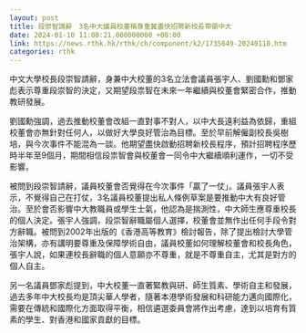 ```yaml
---
layout: post
title: 段崇智請辭　3名中大議員校董稱尊重冀盡快招聘新校長帶領中大
date: 2024-01-10 11:08:21.000000000 +08:00
link: https://news.rthk.hk/rthk/ch/component/k2/1735649-20240110.htm
categories: rthk
---
```


中文大學校長段崇智請辭，身兼中大校董的3名立法會議員張宇人、劉國勳和鄧家彪表示尊重段崇智的決定，又期望段祟智在未來一年繼續與校董會緊密合作，推動教研發展。

劉國勳強調，過去推動校董會改組一直對事不對人，以中大長遠利益為依歸，重組校董會亦無針對任何人，以做好大學良好管治為目標。至於早前解僱副校長吳樹培，與今次事件不能混為一談。他期望盡快啟動招聘新校長程序，預計招聘程序歷時半年至9個月，期間相信段祟智會與校董會一同令中大繼續順利運作，一切不受影響。

被問到段崇智請辭，議員校董會否覺得在今次事件「贏了一仗」。議員張宇人表示，不覺得自己在打仗，3名議員校董提出私人條例草案是要推動中大有良好管治。至於會否影響中大教職員或學生士氣，他認為是揣測性，中大師生應尊重校長的個人決定。張宇人強調，段崇智辭職屬個人選擇，校董會並無作出任何手段令對方辭職。被問到2002年出版的《香港高等教育》檢討報告，除了提出檢討大學管治架構，亦有講明要尊重及保障學術自由，議員校董如何理解校董會和校長角色，張宇人說，如果連校長辭職的個人意願亦不尊重，就是不尊重自主，尤其是對方的個人自主。 

另一名議員鄧家彪提到，中大校董一直著緊教與研、師生質素、學術自主和發展，過去多年中大校長均是頂尖華人學者，隨著本港學術發展和科研能力邁向國際化，需要在傳統和國際化方面取得平衡，相信遴選委員會將作出考慮，達到以培育有質素的學生、對香港和國家貢獻的目標。
